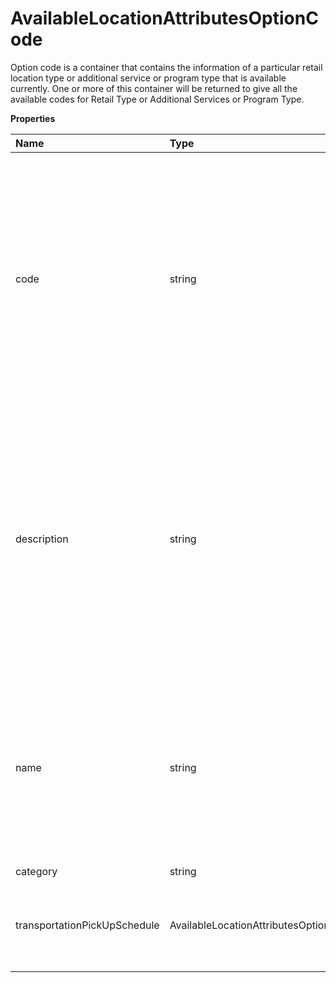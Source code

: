 # AvailableLocationAttributesOptionCode

Option code is a container that contains the information of a particular retail location type or additional service or program type that is available currently. One or more of this container will be returned to give all the available codes for Retail Type or Additional Services or Program Type.

**Properties**

| Name                         | Type                                                              | Required | Description                                                                                                                                                                                                                                                                       |
| :--------------------------- | :---------------------------------------------------------------- | :------- | :-------------------------------------------------------------------------------------------------------------------------------------------------------------------------------------------------------------------------------------------------------------------------------- |
| code                         | string                                                            | ✅       | The valid list of codes and description for Retail Locations or Additional Services or Pro-gram Types that are currently available in the database. This can be obtained by a separate type of request (Request Option 8, 16, 24, 32, 40, 48 and 56).                             |
| description                  | string                                                            | ✅       | Description is only applicable for Program types and Additional Services. It is not provided with Location detail. It is only provided when the request is for All available additional ser-vices or all available Program types. Text will be displayed in the locale requested. |
| name                         | string                                                            | ❌       | Name will indicate the name of Location/Retail Location or Additional Services or Program Types depending on the option code. Text will be displayed in the locale requested.                                                                                                     |
| category                     | string                                                            | ❌       | N/A                                                                                                                                                                                                                                                                               |
| transportationPickUpSchedule | AvailableLocationAttributesOptionCodeTransportationPickUpSchedule | ❌       | Container to hold information regarding pickup details for each day of the week.                                                                                                                                                                                                  |

<!-- This file was generated by liblab | https://liblab.com/ -->
